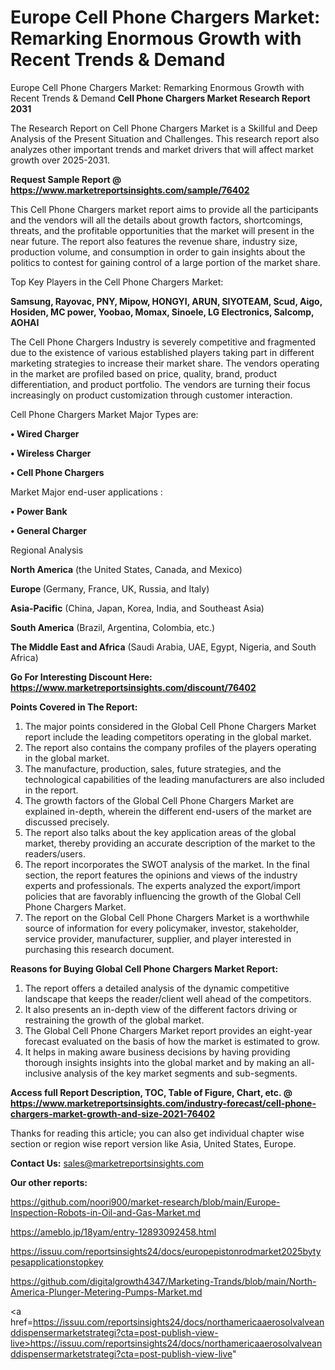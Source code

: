 # Europe Cell Phone Chargers Market: Remarking Enormous Growth with Recent Trends & Demand
Europe Cell Phone Chargers Market: Remarking Enormous Growth with Recent Trends & Demand
<strong>Cell Phone Chargers Market Research Report 2031</strong>

The Research Report on Cell Phone Chargers Market is a Skillful and Deep Analysis of the Present Situation and Challenges. This research report also analyzes other important trends and market drivers that will affect market growth over 2025-2031.

<strong>Request Sample Report @ <a href=https://www.marketreportsinsights.com/sample/76402>https://www.marketreportsinsights.com/sample/76402</a></strong>

This Cell Phone Chargers market report aims to provide all the participants and the vendors will all the details about growth factors, shortcomings, threats, and the profitable opportunities that the market will present in the near future. The report also features the revenue share, industry size, production volume, and consumption in order to gain insights about the politics to contest for gaining control of a large portion of the market share.

Top Key Players in the Cell Phone Chargers Market:

<strong>Samsung, Rayovac, PNY, Mipow, HONGYI, ARUN, SIYOTEAM, Scud, Aigo, Hosiden, MC power, Yoobao, Momax, Sinoele, LG Electronics, Salcomp, AOHAI</strong>

The Cell Phone Chargers Industry is severely competitive and fragmented due to the existence of various established players taking part in different marketing strategies to increase their market share. The vendors operating in the market are profiled based on price, quality, brand, product differentiation, and product portfolio. The vendors are turning their focus increasingly on product customization through customer interaction.

Cell Phone Chargers Market Major Types are:

<strong>• Wired Charger

• Wireless Charger

• Cell Phone Chargers</strong>

Market Major end-user applications :

<strong>• Power Bank

• General Charger</strong>

Regional Analysis

</u><strong><b>North America</b></strong> (the United States, Canada, and Mexico)

<strong><b>Europe </b></strong>(Germany, France, UK, Russia, and Italy)

<strong><b>Asia-Pacific</b></strong> (China, Japan, Korea, India, and Southeast Asia)

<strong><b>South America</b></strong> (Brazil, Argentina, Colombia, etc.)

<strong><b>The Middle East and Africa</b></strong> (Saudi Arabia, UAE, Egypt, Nigeria, and South Africa)

<strong>Go For Interesting Discount Here: <a href=https://www.marketreportsinsights.com/discount/76402>https://www.marketreportsinsights.com/discount/76402</a></strong>

<strong>Points Covered in The Report:</strong>
<ol>
  <li>The major points considered in the Global Cell Phone Chargers Market report include the leading competitors operating in the global market.</li>
  <li>The report also contains the company profiles of the players operating in the global market.</li>
  <li>The manufacture, production, sales, future strategies, and the technological capabilities of the leading manufacturers are also included in the report.</li>
  <li>The growth factors of the Global Cell Phone Chargers Market are explained in-depth, wherein the different end-users of the market are discussed precisely.</li>
  <li>The report also talks about the key application areas of the global market, thereby providing an accurate description of the market to the readers/users.</li>
  <li>The report incorporates the SWOT analysis of the market. In the final section, the report features the opinions and views of the industry experts and professionals. The experts analyzed the export/import policies that are favorably influencing the growth of the Global Cell Phone Chargers Market.</li>
  <li>The report on the Global Cell Phone Chargers Market is a worthwhile source of information for every policymaker, investor, stakeholder, service provider, manufacturer, supplier, and player interested in purchasing this research document.</li>
</ol>
<strong>Reasons for Buying Global Cell Phone Chargers Market Report:</strong>

<ol>
  <li>The report offers a detailed analysis of the dynamic competitive landscape that keeps the reader/client well ahead of the competitors.</li>
  <li>It also presents an in-depth view of the different factors driving or restraining the growth of the global market.</li>
  <li>The Global Cell Phone Chargers Market report provides an eight-year forecast evaluated on the basis of how the market is estimated to grow.</li>
  <li>It helps in making aware business decisions by having providing thorough insights insights into the global market and by making an all-inclusive analysis of the key market segments and sub-segments.</li>
</ol>
<strong>Access full Report Description, TOC, Table of Figure, Chart, etc. @ <a href=https://www.marketreportsinsights.com/industry-forecast/cell-phone-chargers-market-growth-and-size-2021-76402>https://www.marketreportsinsights.com/industry-forecast/cell-phone-chargers-market-growth-and-size-2021-76402</a></strong>


Thanks for reading this article; you can also get individual chapter wise section or region wise report version like Asia, United States, Europe.

<strong>Contact Us:</strong>
sales@marketreportsinsights.com

<strong>Our other reports:</strong>

<a href=https://github.com/noori900/market-research/blob/main/Europe-Inspection-Robots-in-Oil-and-Gas-Market.md>https://github.com/noori900/market-research/blob/main/Europe-Inspection-Robots-in-Oil-and-Gas-Market.md</a>

<a href=https://ameblo.jp/18yam/entry-12893092458.html>https://ameblo.jp/18yam/entry-12893092458.html</a>

<a href=https://issuu.com/reportsinsights24/docs/europepistonrodmarket2025bytypesapplicationstopkey>https://issuu.com/reportsinsights24/docs/europepistonrodmarket2025bytypesapplicationstopkey</a>

<a href=https://github.com/digitalgrowth4347/Marketing-Trands/blob/main/North-America-Plunger-Metering-Pumps-Market.md>https://github.com/digitalgrowth4347/Marketing-Trands/blob/main/North-America-Plunger-Metering-Pumps-Market.md</a>

<a href=https://issuu.com/reportsinsights24/docs/northamericaaerosolvalveanddispensermarketstrategi?cta=post-publish-view-live>https://issuu.com/reportsinsights24/docs/northamericaaerosolvalveanddispensermarketstrategi?cta=post-publish-view-live</a>"
